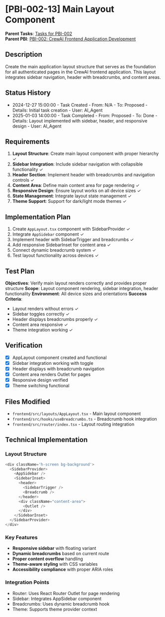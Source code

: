 # [PBI-002-13] Main Layout Component

**Parent Tasks**: [Tasks for PBI-002](mdc:../tasks.md)  
**Parent PBI**: [PBI-002: CrewAI Frontend Application Development](mdc:../prd.md)

## Description
Create the main application layout structure that serves as the foundation for all authenticated pages in the CrewAI frontend application. This layout integrates sidebar navigation, header with breadcrumbs, and content areas.

## Status History
- 2024-12-27 15:00:00 - Task Created - From: N/A - To: Proposed - Details: Initial task creation - User: AI_Agent
- 2025-01-03 14:00:00 - Task Completed - From: Proposed - To: Done - Details: Layout implemented with sidebar, header, and responsive design - User: AI_Agent

## Requirements
1. **Layout Structure**: Create main layout component with proper hierarchy ✓
2. **Sidebar Integration**: Include sidebar navigation with collapsible functionality ✓
3. **Header Section**: Implement header with breadcrumbs and navigation controls ✓
4. **Content Area**: Define main content area for page rendering ✓
5. **Responsive Design**: Ensure layout works on all device sizes ✓
6. **State Management**: Integrate layout state management ✓
7. **Theme Support**: Support for dark/light mode themes ✓

## Implementation Plan
1. Create `AppLayout.tsx` component with SidebarProvider ✓
2. Integrate `AppSidebar` component ✓
3. Implement header with SidebarTrigger and breadcrumbs ✓
4. Add responsive SidebarInset for content area ✓
5. Connect dynamic breadcrumb system ✓
6. Test layout functionality across devices ✓

## Test Plan
**Objectives**: Verify main layout renders correctly and provides proper structure
**Scope**: Layout component rendering, sidebar integration, header functionality
**Environment**: All device sizes and orientations
**Success Criteria**:
- Layout renders without errors ✓
- Sidebar toggles correctly ✓
- Header displays breadcrumbs properly ✓
- Content area responsive ✓
- Theme integration working ✓

## Verification
- [x] AppLayout component created and functional
- [x] Sidebar integration working with toggle
- [x] Header displays with breadcrumb navigation
- [x] Content area renders Outlet for pages
- [x] Responsive design verified
- [x] Theme switching functional

## Files Modified
- `frontend/src/layouts/AppLayout.tsx` - Main layout component
- `frontend/src/hooks/useBreadcrumbs.ts` - Breadcrumb hook integration
- `frontend/src/router/index.tsx` - Layout routing integration

## Technical Implementation

### **Layout Structure**
```typescript
<div className='h-screen bg-background'>
  <SidebarProvider>
    <AppSidebar />
    <SidebarInset>
      <header>
        <SidebarTrigger />
        <Breadcrumb />
      </header>
      <div className="content-area">
        <Outlet />
      </div>
    </SidebarInset>
  </SidebarProvider>
</div>
```

### **Key Features**
- **Responsive sidebar** with floating variant
- **Dynamic breadcrumbs** based on current route
- **Proper content overflow** handling
- **Theme-aware styling** with CSS variables
- **Accessibility compliance** with proper ARIA roles

### **Integration Points**
- Router: Uses React Router Outlet for page rendering
- Sidebar: Integrates AppSidebar component
- Breadcrumbs: Uses dynamic breadcrumb hook
- Theme: Supports theme provider context 